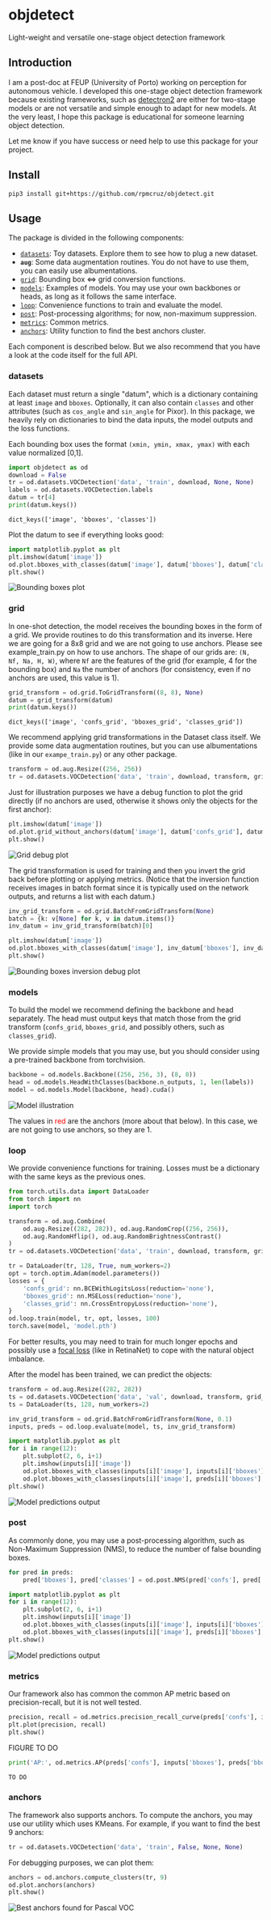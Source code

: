 # objdetect
Light-weight and versatile one-stage object detection framework

## Introduction

I am a post-doc at FEUP (University of Porto) working on perception for autonomous vehicle. I developed this one-stage object detection framework because existing frameworks, such as [detectron2](https://github.com/facebookresearch/detectron2) are either for two-stage models or are not versatile and simple enough to adapt for new models. At the very least, I hope this package is educational for someone learning object detection.

Let me know if you have success or need help to use this package for your project.

## Install

```
pip3 install git+https://github.com/rpmcruz/objdetect.git
```

## Usage

The package is divided in the following components:

* [`datasets`](#datasets): Toy datasets. Explore them to see how to plug a new dataset.
* **`aug`**: Some data augmentation routines. You do not have to use them, you can easily use albumentations.
* [`grid`](#grid): Bounding box <=> grid conversion functions.
* [`models`](#models): Examples of models. You may use your own backbones or heads, as long as it follows the same interface.
* [`loop`](#loop): Convenience functions to train and evaluate the model.
* [`post`](#post): Post-processing algorithms; for now, non-maximum suppression.
* [`metrics`](#metrics): Common metrics.
* [`anchors`](#anchors): Utility function to find the best anchors cluster.

Each component is described below. But we also recommend that you have a look at the code itself for the full API.

### datasets

Each dataset must return a single "datum", which is a dictionary containing at least `image` and `bboxes`. Optionally, it can also contain `classes` and other attributes (such as `cos_angle` and `sin_angle` for Pixor). In this package, we heavily rely on dictionaries to bind the data inputs, the model outputs and the loss functions.

Each bounding box uses the format `(xmin, ymin, xmax, ymax)` with each value normalized [0,1].

```python
import objdetect as od
download = False
tr = od.datasets.VOCDetection('data', 'train', download, None, None)
labels = od.datasets.VOCDetection.labels
datum = tr[4]
print(datum.keys())
```

```
dict_keys(['image', 'bboxes', 'classes'])
```

Plot the datum to see if everything looks good:

```python
import matplotlib.pyplot as plt
plt.imshow(datum['image'])
od.plot.bboxes_with_classes(datum['image'], datum['bboxes'], datum['classes'], labels)
plt.show()
```

![Bounding boxes plot](imgs/bboxes.png)

### grid

In one-shot detection, the model receives the bounding boxes in the form of a grid. We provide routines to do this transformation and its inverse. Here we are going for a 8x8 grid and we are not going to use anchors. Please see example_train.py on how to use anchors. The shape of our grids are: `(N, Nf, Na, H, W)`, where `Nf` are the features of the grid (for example, 4 for the bounding box) and `Na` the number of anchors (for consistency, even if no anchors are used, this value is 1).

```python
grid_transform = od.grid.ToGridTransform((8, 8), None)
datum = grid_transform(datum)
print(datum.keys())
```

```
dict_keys(['image', 'confs_grid', 'bboxes_grid', 'classes_grid'])
```

We recommend applying grid transformations in the Dataset class itself. We provide some data augmentation routines, but you can use albumentations (like in our `exampe_train.py`) or any other package.

```python
transform = od.aug.Resize((256, 256))
tr = od.datasets.VOCDetection('data', 'train', download, transform, grid_transform)
```

Just for illustration purposes we have a debug function to plot the grid directly (if no anchors are used, otherwise it shows only the objects for the first anchor):

```python
plt.imshow(datum['image'])
od.plot.grid_without_anchors(datum['image'], datum['confs_grid'], datum['bboxes_grid'])
plt.show()
```

![Grid debug plot](imgs/grid.png)

The grid transformation is used for training and then you invert the grid back before plotting or applying metrics. (Notice that the inversion function receives images in batch format since it is typically used on the network outputs, and returns a list with each datum.)

```python
inv_grid_transform = od.grid.BatchFromGridTransform(None)
batch = {k: v[None] for k, v in datum.items()}
inv_datum = inv_grid_transform(batch)[0]

plt.imshow(datum['image'])
od.plot.bboxes_with_classes(datum['image'], inv_datum['bboxes'], inv_datum['classes'], labels, 'blue')
plt.show()
```

![Bounding boxes inversion debug plot](imgs/bboxes-inv.png)

### models

To build the model we recommend defining the backbone and head separately. The head must output keys that match those from the grid transform (`confs_grid`, `bboxes_grid`, and possibly others, such as `classes_grid`).

We provide simple models that you may use, but you should consider using a pre-trained backbone from torchvision.

```python
backbone = od.models.Backbone((256, 256, 3), (8, 8))
head = od.models.HeadWithClasses(backbone.n_outputs, 1, len(labels))
model = od.models.Model(backbone, head).cuda()
```

![Model illustration](imgs/model.svg)

The values in <span style="color:red">red</span> are the anchors (more about that below). In this case, we are not going to use anchors, so they are 1.

### loop

We provide convenience functions for training. Losses must be a dictionary with the same keys as the previous ones.

```python
from torch.utils.data import DataLoader
from torch import nn
import torch

transform = od.aug.Combine(
    od.aug.Resize((282, 282)), od.aug.RandomCrop((256, 256)),
    od.aug.RandomHflip(), od.aug.RandomBrightnessContrast()
)
tr = od.datasets.VOCDetection('data', 'train', download, transform, grid_transform)

tr = DataLoader(tr, 128, True, num_workers=2)
opt = torch.optim.Adam(model.parameters())
losses = {
    'confs_grid': nn.BCEWithLogitsLoss(reduction='none'),
    'bboxes_grid': nn.MSELoss(reduction='none'),
    'classes_grid': nn.CrossEntropyLoss(reduction='none'),
}
od.loop.train(model, tr, opt, losses, 100)
torch.save(model, 'model.pth')
```

For better results, you may need to train for much longer epochs and possibly use a [focal loss](https://pytorch.org/vision/stable/_modules/torchvision/ops/focal_loss.html) (like in RetinaNet) to cope with the natural object imbalance.

After the model has been trained, we can predict the objects:

```python
transform = od.aug.Resize((282, 282))
ts = od.datasets.VOCDetection('data', 'val', download, transform, grid_transform)
ts = DataLoader(ts, 128, num_workers=2)

inv_grid_transform = od.grid.BatchFromGridTransform(None, 0.1)
inputs, preds = od.loop.evaluate(model, ts, inv_grid_transform)

import matplotlib.pyplot as plt
for i in range(12):
    plt.subplot(2, 6, i+1)
    plt.imshow(inputs[i]['image'])
    od.plot.bboxes_with_classes(inputs[i]['image'], inputs[i]['bboxes'], inputs[i]['classes'], labels, 'blue')
    od.plot.bboxes_with_classes(inputs[i]['image'], preds[i]['bboxes'], preds[i]['classes'], labels, 'green', '--')
plt.show()
```

![Model predictions output](imgs/preds.png)

### post

As commonly done, you may use a post-processing algorithm, such as Non-Maximum Suppression (NMS), to reduce the number of false bounding boxes.

```python
for pred in preds:
    pred['bboxes'], pred['classes'] = od.post.NMS(pred['confs'], pred['bboxes'], pred['classes'])
```

```python
import matplotlib.pyplot as plt
for i in range(12):
    plt.subplot(2, 6, i+1)
    plt.imshow(inputs[i]['image'])
    od.plot.bboxes_with_classes(inputs[i]['image'], inputs[i]['bboxes'], inputs[i]['classes'], labels, 'blue')
    od.plot.bboxes_with_classes(inputs[i]['image'], preds[i]['bboxes'], preds[i]['classes'], labels, 'green', '--')
plt.show()
```

![Model predictions output](imgs/preds-nms.png)

### metrics

Our framework also has common the common AP metric based on precision-recall, but it is not well tested.

```python
precision, recall = od.metrics.precision_recall_curve(preds['confs'], inputs['bboxes'], preds['bboxes'], 0.5)
plt.plot(precision, recall)
plt.show()
```

FIGURE TO DO

```python
print('AP:', od.metrics.AP(preds['confs'], inputs['bboxes'], preds['bboxes'], 0.5))
```

```
TO DO
```

### anchors

The framework also supports anchors. To compute the anchors, you may use our utility which uses KMeans. For example, if you want to find the best 9 anchors:

```python
tr = od.datasets.VOCDetection('data', 'train', False, None, None)
```

For debugging purposes, we can plot them:

```python
anchors = od.anchors.compute_clusters(tr, 9)
od.plot.anchors(anchors)
plt.show()
```

![Best anchors found for Pascal VOC](imgs/anchors.png)
